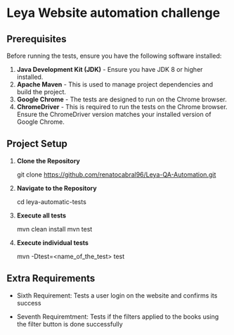 # Leya Website automation challenge

## Prerequisites
Before running the tests, ensure you have the following software installed:

1. **Java Development Kit (JDK)** - Ensure you have JDK 8 or higher installed.
2. **Apache Maven** - This is used to manage project dependencies and build the project.
3. **Google Chrome** - The tests are designed to run on the Chrome browser.
4. **ChromeDriver** - This is required to run the tests on the Chrome browser. Ensure the ChromeDriver version matches your installed version of Google Chrome.

## Project Setup

1. **Clone the Repository**

   git clone https://github.com/renatocabral96/Leya-QA-Automation.git

2. **Navigate to the Repository**

   cd leya-automatic-tests

3. **Execute all tests**
   
   mvn clean install
   mvn test

5. **Execute individual tests**
   
   mvn -Dtest=<name_of_the_test> test

## Extra Requirements
  - Sixth Requirement:
    Tests a user login on the website and confirms its success

  - Seventh Requiremtment:
    Tests if the filters applied to the books using the filter button is done successfully

